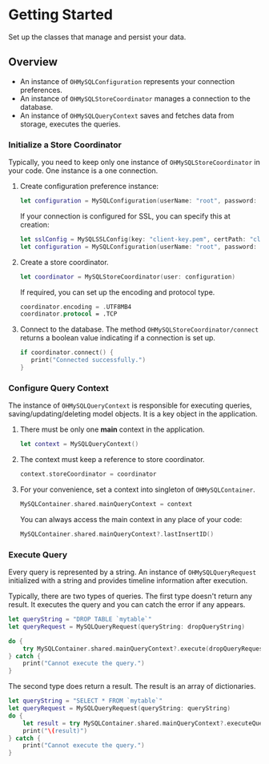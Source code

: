 # Getting Started

Set up the classes that manage and persist your data. 

## Overview

* An instance of ``OHMySQLConfiguration`` represents your connection preferences. 
* An instance of ``OHMySQLStoreCoordinator`` manages a connection to the database.
* An instance of ``OHMySQLQueryContext`` saves and fetches data from storage, executes the queries.

### Initialize a Store Coordinator

Typically, you need to keep only one instance of ``OHMySQLStoreCoordinator`` in your code. One instance is a one connection. 

1. Create configuration preference instance:
    ```swift
    let configuration = MySQLConfiguration(userName: "root", password: "root", serverName: "localhost", dbName: "db_name", port: 3306, socket: "/mysql/mysql.sock")
    ```
    If your connection is configured for SSL, you can specify this at creation:
    ```swift
    let sslConfig = MySQLSSLConfig(key: "client-key.pem", certPath: "client-cert.pem", certAuthPath: "ca.pem", certAuthPEMPath: "", cipher: nil)
    let configuration = MySQLConfiguration(userName: "root", password: "root", sslConfig: sslConfig, serverName: "localhost", dbName: "db_name", port: 3306, socket: "/mysql/mysql.sock")
    ```

2. Create a store coordinator.
    ```swift
    let coordinator = MySQLStoreCoordinator(user: configuration)
    ```

    If required, you can set up the encoding and protocol type.
    ```swift
    coordinator.encoding = .UTF8MB4
    coordinator.protocol = .TCP
    ```

3. Connect to the database. The method ``OHMySQLStoreCoordinator/connect`` returns a boolean value indicating if a connection is set up. 
    ```swift
    if coordinator.connect() {
       print("Connected successfully.")
    }
    ```

### Configure Query Context

The instance of ``OHMySQLQueryContext`` is responsible for executing queries, saving/updating/deleting model objects. It is a key object in the application.

1. There must be only one **main** context in the application.
    ```swift
    let context = MySQLQueryContext()
    ```

2. The context must keep a reference to store coordinator. 
    ```swift
    context.storeCoordinator = coordinator
    ```

3. For your convenience, set a context into singleton of ``OHMySQLContainer``. 
    ```swift
    MySQLContainer.shared.mainQueryContext = context
    ```

    You can always access the main context in any place of your code:
    ```swift
    MySQLContainer.shared.mainQueryContext?.lastInsertID()
    ```

### Execute Query

Every query is represented by a string. An instance of ``OHMySQLQueryRequest`` initialized with a string and provides timeline information after execution.

Typically, there are two types of queries.
The first type doesn't return any result. It executes the query and you can catch the error if any appears.

```swift
let queryString = "DROP TABLE `mytable`"
let queryRequest = MySQLQueryRequest(queryString: dropQueryString)

do {
    try MySQLContainer.shared.mainQueryContext?.execute(dropQueryRequest)
} catch {
    print("Cannot execute the query.")
}
```

The second type does return a result. The result is an array of dictionaries.
```swift
let queryString = "SELECT * FROM `mytable`"
let queryRequest = MySQLQueryRequest(queryString: queryString)
do {
    let result = try MySQLContainer.shared.mainQueryContext?.executeQueryRequestAndFetchResult(query) ?? []
    print("\(result)")
} catch {
    print("Cannot execute the query.")
}
```
